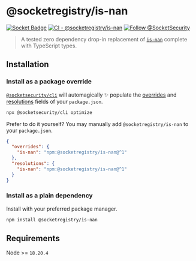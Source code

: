 # @socketregistry/is-nan

[![Socket Badge](https://socket.dev/api/badge/npm/package/@socketregistry/is-nan)](https://socket.dev/npm/package/@socketregistry/is-nan)
[![CI - @socketregistry/is-nan](https://github.com/SocketDev/socket-registry-js/actions/workflows/test.yml/badge.svg)](https://github.com/SocketDev/socket-registry-js/actions/workflows/test.yml)
[![Follow @SocketSecurity](https://img.shields.io/twitter/follow/SocketSecurity?style=social)](https://twitter.com/SocketSecurity)

> A tested zero dependency drop-in replacement of
> [`is-nan`](https://www.npmjs.com/package/is-nan) complete with TypeScript
> types.

## Installation

### Install as a package override

[`@socketsecurity/cli`](https://www.npmjs.com/package/@socketsecurity/cli) will
automagically :sparkles: populate the
[overrides](https://docs.npmjs.com/cli/v9/configuring-npm/package-json#overrides)
and [resolutions](https://yarnpkg.com/configuration/manifest#resolutions) fields
of your `package.json`.

```sh
npx @socketsecurity/cli optimize
```

Prefer to do it yourself? You may manually add `@socketregistry/is-nan` to your
`package.json`.

```json
{
  "overrides": {
    "is-nan": "npm:@socketregistry/is-nan@^1"
  },
  "resolutions": {
    "is-nan": "npm:@socketregistry/is-nan@^1"
  }
}
```

### Install as a plain dependency

Install with your preferred package manager.

```sh
npm install @socketregistry/is-nan
```

## Requirements

Node >= `18.20.4`
